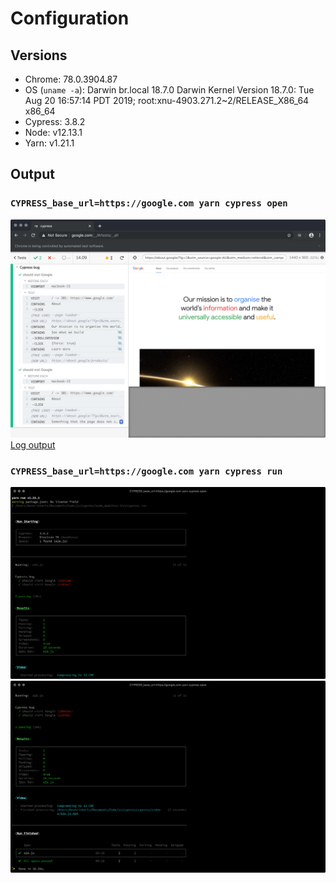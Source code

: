 # Configuration

## Versions
* Chrome: 78.0.3904.87
* OS (`uname -a`): Darwin br.local 18.7.0 Darwin Kernel Version 18.7.0: Tue Aug 20 16:57:14 PDT 2019; root:xnu-4903.271.2~2/RELEASE_X86_64 x86_64
* Cypress: 3.8.2
* Node: v12.13.1
* Yarn: v1.21.1

## Output

### `CYPRESS_base_url=https://google.com yarn cypress open`
![](./osx-cypress-3.8.2-chrome-78/cypress-open.png)
[Log output](./osx-cypress-3.8.2-chrome-78/cypress-open-output.log)

### `CYPRESS_base_url=https://google.com yarn cypress run`
![](./osx-cypress-3.8.2-chrome-78/cypress-run-1.png)
![](./osx-cypress-3.8.2-chrome-78/cypress-run-2.png)
